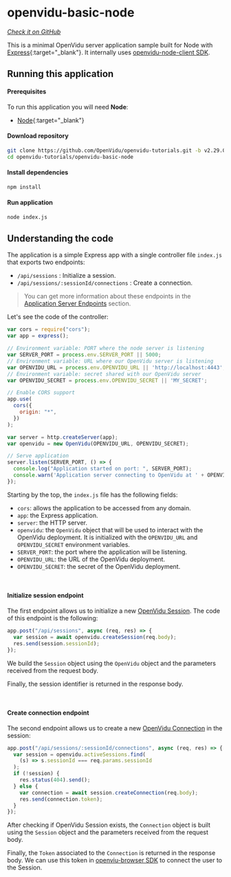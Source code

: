 # openvidu-basic-node

<a href="https://github.com/OpenVidu/openvidu-tutorials/tree/master/openvidu-basic-node" target="_blank"><i class="icon ion-social-github"> Check it on GitHub</i></a>

This is a minimal OpenVidu server application sample built for Node with [Express](https://expressjs.com/){:target="_blank"}.
It internally uses [openvidu-node-client SDK](https://docs.openvidu.io/en/stable/reference-docs/openvidu-node-client/).

## Running this application

#### Prerequisites
To run this application you will need **Node**:

- [Node](https://nodejs.org/es/download/){:target="_blank"}

#### Download repository

```bash
git clone https://github.com/OpenVidu/openvidu-tutorials.git -b v2.29.0
cd openvidu-tutorials/openvidu-basic-node
```

#### Install dependencies

```bash
npm install
```

#### Run application

```bash
node index.js
```

## Understanding the code

The application is a simple Express app with a single controller file `index.js` that exports two endpoints:

- `/api/sessions` : Initialize a session.
- `/api/sessions/:sessionId/connections` : Create a connection.

> You can get more information about these endpoints in the [Application Server Endpoints](application-server/#rest-endpoints) section.

Let's see the code of the controller:

```javascript
var cors = require("cors");
var app = express();

// Environment variable: PORT where the node server is listening
var SERVER_PORT = process.env.SERVER_PORT || 5000;
// Environment variable: URL where our OpenVidu server is listening
var OPENVIDU_URL = process.env.OPENVIDU_URL || 'http://localhost:4443';
// Environment variable: secret shared with our OpenVidu server
var OPENVIDU_SECRET = process.env.OPENVIDU_SECRET || 'MY_SECRET';

// Enable CORS support
app.use(
  cors({
    origin: "*",
  })
);

var server = http.createServer(app);
var openvidu = new OpenVidu(OPENVIDU_URL, OPENVIDU_SECRET);

// Serve application
server.listen(SERVER_PORT, () => {
  console.log("Application started on port: ", SERVER_PORT);
  console.warn('Application server connecting to OpenVidu at ' + OPENVIDU_URL);
});
```

Starting by the top, the `index.js` file has the following fields:

- `cors`: allows the application to be accessed from any domain.
- `app`: the Express application.
- `server`: the HTTP server.
- `openvidu`: the `OpenVidu` object that will be used to interact with the OpenVidu deployment. It is initialized with the `OPENVIDU_URL` and `OPENVIDU_SECRET` environment variables.
- `SERVER_PORT`: the port where the application will be listening.
- `OPENVIDU_URL`: the URL of the OpenVidu deployment.
- `OPENVIDU_SECRET`: the secret of the OpenVidu deployment.

<br>

#### Initialize session endpoint

The first endpoint allows us to initialize a new [OpenVidu Session](/developing-your-video-app/#session). The code of this endpoint is the following:

```javascript
app.post("/api/sessions", async (req, res) => {
  var session = await openvidu.createSession(req.body);
  res.send(session.sessionId);
});
```

We build the `Session` object using the `OpenVidu` object and the parameters received from the request body.

Finally, the session identifier is returned in the response body.

<br>

#### Create connection endpoint

The second endpoint allows us to create a new [OpenVidu Connection](/developing-your-video-app/#connection) in the session:

```javascript
app.post("/api/sessions/:sessionId/connections", async (req, res) => {
  var session = openvidu.activeSessions.find(
    (s) => s.sessionId === req.params.sessionId
  );
  if (!session) {
    res.status(404).send();
  } else {
    var connection = await session.createConnection(req.body);
    res.send(connection.token);
  }
});
```

After checking if OpenVidu Session exists, the `Connection` object is built using the `Session` object and the parameters received from the request body.

Finally, the `Token` associated to the `Connection` is returned in the response body. We can use this token in [openviu-browser SDK](reference-docs/openvidu-browser/) to connect the user to the Session.
